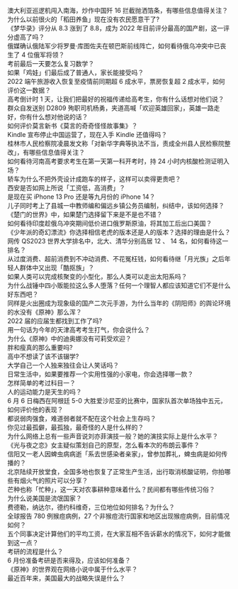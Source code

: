 澳大利亚巡逻机闯入南海，炒作中国歼 16 拦截抛洒箔条，有哪些信息值得关注？  
为什么以前很火的「稻田养鱼」现在没有农民愿意干了?  
《梦华录》评分从 8.3 涨到了 8.8，成为 2022 年目前评分最高的国产剧，这一评分虚高了吗？  
俄媒确认俄陆军少将罗曼·库图佐夫在顿巴斯前线阵亡，如何看待俄乌冲突中已丧生了 4 位俄军将领？  
考前最后一天要怎么复习数学？  
如果「鸡娃」们最后成了普通人，家长能接受吗？  
2022 端午旅游收入恢复至疫情前同期超 6 成水平，票房恢复超 2 成水平，如何评价这一数据？  
高考倒计时 1 天，让我们把最好的祝福传递给高考生，你有什么话想对他们说？  
群众自发送别 D2809 殉职司机杨勇，夹道高喊「欢迎英雄回家」，英雄一路走好，你有什么想对他说的话？  
如何评价莫言新书《莫言的奇奇怪怪故事集》？  
Kindle 宣布停止中国运营了，现在入手 Kindle 还值得吗？  
桂林市人民检察院凌晨发文称「对新华字典等执法不当，责成全州县人民检察院整改」，有哪些信息值得关注？  
如何看待河南高考要求考生在第一天第一科开考时，持 24 小时内核酸检测证明入场？  
轿车为什么不把外壳设计成跑车的样子，这样可以卖得更贵吧？  
西安是否如网上所说「工资低，高消费」？  
是现在买 iPhone 13 Pro 还是等九月份的 iPhone 14？  
儿子同时考上了县城一中教师编和偏远乡镇公务员编制，纠结中，该如何选择？  
《楚门的世界》中，如果楚门选择留下来是不是也不错？  
如何看待印度趁俄乌冲突期间低价进口俄罗斯原油，将其加工后出口美国？  
《少年派的奇幻漂流》你选择相信老虎的版本还是人的版本？选择的理由是什么？  
网传 QS2023 世界大学排名中，北大、清华分别高居 12 、 14 名，如何看待这一排名？  
从过度消费、超前消费到不冲动消费、不花冤枉钱，如何看待继「月光族」之后年轻人群体中又出现「酷抠族」？  
如果人类可以完成核聚变的小型化，那么人类可以走出太阳系吗？  
为什么战锤中四小贩能拉这么多人堕落？任何一个理智人都应该知道它们不是什么好东西吧？  
同样是火出圈成为现象级的国产二次元手游，为什么当年的《阴阳师》的舆论环境的水没有《原神》那么浑？  
2022 届的应届生都找到工作了吗?  
用一句话为今年的天津高考考生打气，你会说什么？  
为什么《原神》中的迪奥娜没有可莉受欢迎？  
胖和瘦真的那么重要吗?  
高中不想读了该不该辍学?  
大学自己一个人独来独往会让人笑话吗？  
日常生活中，如果要推荐一个实用性强的小家电，你会选择哪一款？  
怎样简单的考过科目一？  
人的运动能力是天生的吗？  
6 月 6 日梅西在阿根廷 5-0 大胜爱沙尼亚的比赛中，国家队首次单场独中五元，如何评价他的表现？  
都说弱肉强食，难道弱者就不配在这个社会上生存吗？  
你见过最孤僻，最孤独，最奇怪的人是什么样的？  
为什么网络上总有一些声音说刘亦菲演技一般？她的演技实际上是什么水平？  
《光与夜之恋》女主疑似策划自己的原型，怎么看本次的布朗云事件？  
信阳又一老人因蜱虫病病逝「系去世感染者亲家」，曾参加葬礼，蜱虫病是如何传播的？  
北京陆续开放堂食，全国多地也恢复了正常生产生活，出行取消核酸证明，你拍哪些有烟火气的照片可以分享？  
芒种也称「忙种」，这一天对农事耕种意味着什么？民间都有哪些传统习俗？  
为什么说美国是流氓国家？  
费德勒，纳达尔，德约科维奇，三位地位如何排名？为什么？  
全球报告 780 例猴痘病例，27 个非猴痘流行国家和地区出现猴痘病例，目前情况如何？  
五个同事决定计算他们的平均工资，在大家互相不告诉薪水的情况下，如何才能做到这一点？  
考研的流程是什么？  
6 月份准备考研是否来得及，应该如何准备？  
《原神》的世界观在网络小说中属于什么水平？  
最近百年来，美国最大的战略失误是什么？  
